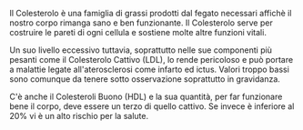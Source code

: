Il Colesterolo è una famiglia di grassi prodotti dal fegato necessari affichè il nostro corpo rimanga sano e ben funzionante. Il Colesterolo serve per
costruire le pareti di ogni cellula e sostiene molte altre funzioni vitali.

Un suo livello eccessivo tuttavia, soprattutto nelle sue componenti più pesanti come il Colesterolo Cattivo (LDL), lo rende pericoloso e può portare a
malattie legate all'aterosclerosi come infarto ed ictus. Valori troppo bassi sono comunque da tenere sotto osservazione soprattutto in gravidanza.

C'è anche il Colesteroli Buono (HDL) e la sua quantità, per far funzionare bene il corpo, deve essere un terzo di quello cattivo. Se invece è
inferiore al 20% vi è un alto rischio per la salute.
